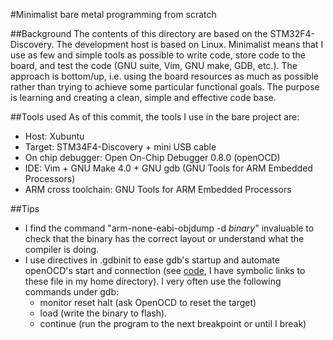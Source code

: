 #Minimalist bare metal programming from scratch

##Background
The contents of this directory are based on the STM32F4-Discovery. The
development host is based on Linux. Minimalist means that I use as few and
simple tools as possible to write code, store code to the board, and test the
code (GNU suite, Vim, GNU make, GDB, etc.).
The approach is bottom/up, i.e. using the board resources as much as possible
rather than trying to achieve some particular functional goals. The purpose is
learning and creating a clean, simple and effective code base.

##Tools used
As of this commit, the tools I use in the bare project are:
- Host: Xubuntu
- Target: STM34F4-Discovery + mini USB cable
- On chip debugger: Open On-Chip Debugger 0.8.0 (openOCD)
- IDE: Vim + GNU Make 4.0 + GNU gdb (GNU Tools for ARM Embedded Processors)
- ARM cross toolchain: GNU Tools for ARM Embedded Processors

##Tips
- I find the command "arm-none-eabi-objdump -d _binary_" invaluable to check
that the binary has the correct layout or understand what the compiler is doing.
- I use directives in .gdbinit to ease gdb's startup and automate openOCD's
start and connection (see [code](https://github.com/amosnier/code), I have
symbolic links to these file in my home directory). I very often use the
following commands under gdb:
  - monitor reset halt (ask OpenOCD to reset the target)
  - load (write the binary to flash).
  - continue (run the program to the next breakpoint or until I break)


